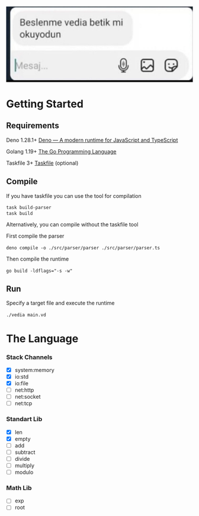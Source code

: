 ![vedia](vedia.jpg)
# Getting Started

## Requirements

Deno 1.28.1+ [Deno — A modern runtime for JavaScript and TypeScript](https://deno.land/)

Golang 1.19+ [The Go Programming Language](https://go.dev/)

Taskfile 3+ [Taskfile](https://taskfile.dev/) (optional)

## Compile

If you have taskfile you can use the tool for compilation

```
task build-parser
task build
```

Alternatively, you can compile without the taskfile tool

First compile the parser

`deno compile -o ./src/parser/parser ./src/parser/parser.ts`

Then compile the runtime

`go build -ldflags="-s -w" `

## Run

Specify a target file and execute the runtime

`./vedia main.vd`

# The Language

### Stack Channels

* [X] system:memory
* [X] io:std
* [X] io:file
* [ ] net:http
* [ ] net:socket
* [ ] net:tcp

### Standart Lib

* [X] len
* [X] empty
* [ ] add
* [ ] subtract
* [ ] divide
* [ ] multiply
* [ ] modulo

### Math Lib

* [ ] exp
* [ ] root
